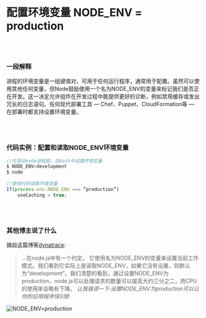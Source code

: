# 配置环境变量 NODE_ENV = production

<br/><br/>


### 一段解释

进程的环境变量是一组键值对，可用于任何运行程序，通常用于配置。虽然可以使用其他任何变量，但Node鼓励使用一个名为NODE_ENV的变量来标记我们是否正在开发。这一决定允许组件在开发过程中能提供更好的诊断，例如禁用缓存或发出冗长的日志语句。任何现代部署工具 — Chef、Puppet、CloudFormation等 — 在部署时都支持设置环境变量。

<br/><br/>


### 代码实例：配置和读取NODE_ENV环境变量

```javascript
//在启动node进程前，在bash中设置环境变量
$ NODE_ENV=development
$ node
 
//使用代码读取环境变量
If(process.env.NODE_ENV === “production”)
    useCaching = true;
```

<br/><br/>


### 其他博主说了什么
摘自这篇博客[dynatrace](https://www.dynatrace.com/blog/the-drastic-effects-of-omitting-node_env-in-your-express-js-applications/):
> ...在node.js中有一个约定， 它使用名为NODE_ENV的变量来设置当前工作模式。我们看到它实际上是读取NODE_ENV，如果它没有设置，则默认为“development”。我们清楚的看到，通过设置NODE_ENV为production，node.js可以处理请求的数量可以提高大约三分之二，而CPU的使用率会略有下降。 *让我强调一下:设置NODE_ENV为production可以让你的应用程序快3倍!*


![NODE_ENV=production](./assets/images/setnodeenv1.png)


<br/><br/>


